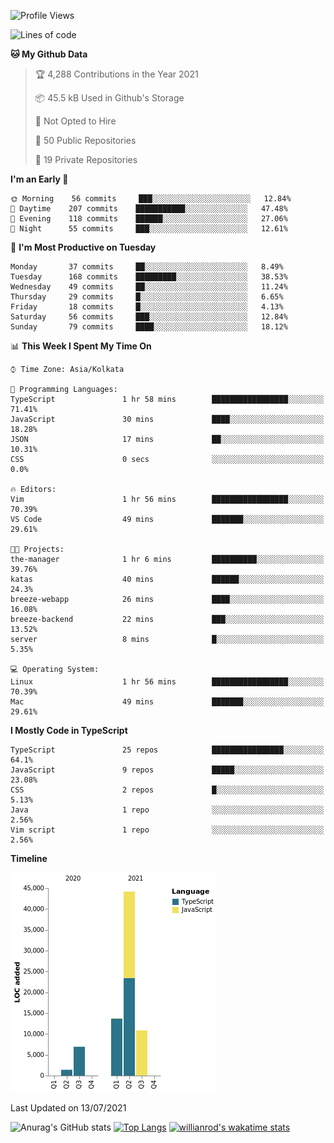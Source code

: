 <!--START_SECTION:waka-->
![Profile Views](http://img.shields.io/badge/Profile%20Views-1-blue)

![Lines of code](https://img.shields.io/badge/From%20Hello%20World%20I%27ve%20Written-77150%20lines%20of%20code-blue)

**🐱 My Github Data** 

> 🏆 4,288 Contributions in the Year 2021
 > 
> 📦 45.5 kB Used in Github's Storage 
 > 
> 🚫 Not Opted to Hire
 > 
> 📜 50 Public Repositories 
 > 
> 🔑 19 Private Repositories  
 > 
**I'm an Early 🐤** 

```text
🌞 Morning    56 commits     ███░░░░░░░░░░░░░░░░░░░░░░   12.84% 
🌆 Daytime    207 commits    ███████████░░░░░░░░░░░░░░   47.48% 
🌃 Evening    118 commits    ██████░░░░░░░░░░░░░░░░░░░   27.06% 
🌙 Night      55 commits     ███░░░░░░░░░░░░░░░░░░░░░░   12.61%

```
📅 **I'm Most Productive on Tuesday** 

```text
Monday       37 commits     ██░░░░░░░░░░░░░░░░░░░░░░░   8.49% 
Tuesday      168 commits    █████████░░░░░░░░░░░░░░░░   38.53% 
Wednesday    49 commits     ██░░░░░░░░░░░░░░░░░░░░░░░   11.24% 
Thursday     29 commits     █░░░░░░░░░░░░░░░░░░░░░░░░   6.65% 
Friday       18 commits     █░░░░░░░░░░░░░░░░░░░░░░░░   4.13% 
Saturday     56 commits     ███░░░░░░░░░░░░░░░░░░░░░░   12.84% 
Sunday       79 commits     ████░░░░░░░░░░░░░░░░░░░░░   18.12%

```


📊 **This Week I Spent My Time On** 

```text
⌚︎ Time Zone: Asia/Kolkata

💬 Programming Languages: 
TypeScript               1 hr 58 mins        █████████████████░░░░░░░░   71.41% 
JavaScript               30 mins             ████░░░░░░░░░░░░░░░░░░░░░   18.28% 
JSON                     17 mins             ██░░░░░░░░░░░░░░░░░░░░░░░   10.31% 
CSS                      0 secs              ░░░░░░░░░░░░░░░░░░░░░░░░░   0.0%

🔥 Editors: 
Vim                      1 hr 56 mins        █████████████████░░░░░░░░   70.39% 
VS Code                  49 mins             ███████░░░░░░░░░░░░░░░░░░   29.61%

🐱‍💻 Projects: 
the-manager              1 hr 6 mins         ██████████░░░░░░░░░░░░░░░   39.76% 
katas                    40 mins             ██████░░░░░░░░░░░░░░░░░░░   24.3% 
breeze-webapp            26 mins             ████░░░░░░░░░░░░░░░░░░░░░   16.08% 
breeze-backend           22 mins             ███░░░░░░░░░░░░░░░░░░░░░░   13.52% 
server                   8 mins              █░░░░░░░░░░░░░░░░░░░░░░░░   5.35%

💻 Operating System: 
Linux                    1 hr 56 mins        █████████████████░░░░░░░░   70.39% 
Mac                      49 mins             ███████░░░░░░░░░░░░░░░░░░   29.61%

```

**I Mostly Code in TypeScript** 

```text
TypeScript               25 repos            ████████████████░░░░░░░░░   64.1% 
JavaScript               9 repos             █████░░░░░░░░░░░░░░░░░░░░   23.08% 
CSS                      2 repos             █░░░░░░░░░░░░░░░░░░░░░░░░   5.13% 
Java                     1 repo              ░░░░░░░░░░░░░░░░░░░░░░░░░   2.56% 
Vim script               1 repo              ░░░░░░░░░░░░░░░░░░░░░░░░░   2.56%

```


**Timeline**

![Chart not found](https://raw.githubusercontent.com/wise-introvert/wise-introvert/master/charts/bar_graph.png) 


 Last Updated on 13/07/2021
<!--END_SECTION:waka-->
![Anurag's GitHub stats](https://github-readme-stats.vercel.app/api?username=wise-introvert&count_private=true&show_icons=true)
[![Top Langs](https://github-readme-stats.vercel.app/api/top-langs/?username=wise-introvert&langs_count=10)](https://github.com/anuraghazra/github-readme-stats)
[![willianrod's wakatime stats](https://github-readme-stats.vercel.app/api/wakatime?username=wiseintrovert)](https://github.com/anuraghazra/github-readme-stats)
